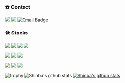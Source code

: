 ### ☎️ Contact
<a href="https://www.instagram.com/shin.b_a/" target="_blank"><img src="https://img.shields.io/badge/Instagram-E4405F?style=for-the-badge&logo=appveyor&logoColor=white"/></a>
<a href="https://www.instagram.com/shin.b_a/" target="_blank"><img src="https://img.shields.io/badge/Facebook-3DDC84?style=flat-square&logo=Android&logoColor=white"/></a>
[![Gmail Badge](https://img.shields.io/badge/Gmail-d14836?style=flat-square&logo=Gmail&logoColor=white&link=mailto:tiswogur6767@gmail.com)](mailto:tiswogur6767@gmail.com)


### 🛠️ Stacks

<img src="https://img.shields.io/badge/Html5-E34F26?style=flat-square&logo=Html5&logoColor=white"/> <img src="https://img.shields.io/badge/CSS3-1572B6?style=flat-square&logo=CSS3&logoColor=white"/> <img src="https://img.shields.io/badge/JavaScript-F7DF1E?style=flat-square&logo=JavaScript&logoColor=white"/> <img src="https://img.shields.io/badge/Kotlin-007ACC?style=flat-square&logo=Kotlin&logoColor=white"/> 

<img src="https://img.shields.io/badge/ReactJS-61DAFB?style=flat-square&logo=React&logoColor=white"/> <img src="https://img.shields.io/badge/Django-092E20?style=flat-square&logo=Django&logoColor=white"/> <img src="https://img.shields.io/badge/MySQL-4479A1?style=flat-square&logo=MySQL&logoColor=white"/> 

<img src="https://img.shields.io/badge/Python-3776AB?style=flat-square&logo=Python&logoColor=white"/> <img src="https://img.shields.io/badge/Java-007396?style=flat-square&logo=Java&logoColor=white"/> <img src="https://img.shields.io/badge/C++-00599C?style=flat-square&logo=Cplusplus&logoColor=white"/>

![trophy](https://github-profile-trophy.vercel.app/?username=Shin-723&theme=tokyonight)
![Shinba's github stats](https://github-readme-stats.vercel.app/api?username=Shin-723&theme=tokyonight&show_icons=true)
[![Shinba's github stats](https://github-readme-stats.vercel.app/api/top-langs/?username=Shin-723&show_icons=true&hide_border=true&title_color=004386&icon_color=004386&theme=tokyonight&layout=compact)](https://github.com/Shin-723)

